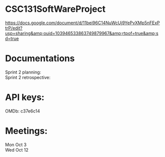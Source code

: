# CSC131SoftWareProject
https://docs.google.com/document/d/11bei96C14NuWcUj9YePvXMp5nFExPtrP/edit?usp=sharing&amp;ouid=103946533863749879967&amp;rtpof=true&amp;sd=true

# Documentations
Sprint 2 planning:  
Sprint 2 retrospective:  

# API keys:
OMDb: c37e6c14

# Meetings:
Mon Oct 3  
Wed Oct 12  
